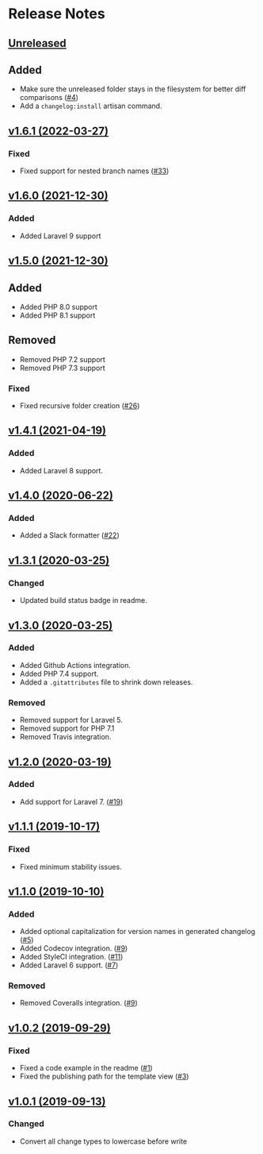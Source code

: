 # Release Notes

## [Unreleased](https://github.com/markwalet/laravel-changelog/compare/v1.6.1...master)

## Added
- Make sure the unreleased folder stays in the filesystem for better diff comparisons ([#4](https://github.com/markwalet/laravel-changelog/issues/4))
- Add a `changelog:install` artisan command.

## [v1.6.1 (2022-03-27)](https://github.com/markwalet/laravel-changelog/compare/v1.6.0...v1.6.1)

### Fixed
- Fixed support for nested branch names ([#33](https://github.com/markwalet/laravel-changelog/issues/33))

## [v1.6.0 (2021-12-30)](https://github.com/markwalet/laravel-changelog/compare/v1.5.0...v1.6.0)

### Added
- Added Laravel 9 support

## [v1.5.0 (2021-12-30)](https://github.com/markwalet/laravel-changelog/compare/v1.4.1...v1.5.0)

## Added
- Added PHP 8.0 support
- Added PHP 8.1 support

## Removed
- Removed PHP 7.2 support
- Removed PHP 7.3 support

### Fixed
- Fixed recursive folder creation ([#26](https://github.com/markwalet/laravel-changelog/issues/26))

## [v1.4.1 (2021-04-19)](https://github.com/markwalet/laravel-changelog/compare/v1.4.0...v1.4.1)

### Added
- Added Laravel 8 support.

## [v1.4.0 (2020-06-22)](https://github.com/markwalet/laravel-changelog/compare/v1.3.1...v1.4.0)

### Added
- Added a Slack formatter ([#22](https://github.com/markwalet/laravel-changelog/issues/22))

## [v1.3.1 (2020-03-25)](https://github.com/markwalet/laravel-changelog/compare/v1.3.0...v1.3.1)

### Changed
- Updated build status badge in readme.

## [v1.3.0 (2020-03-25)](https://github.com/markwalet/laravel-changelog/compare/v1.2.0...v1.3.0)

### Added
- Added Github Actions integration.
- Added PHP 7.4 support.
- Added a `.gitattributes` file to shrink down releases.
 
### Removed
- Removed support for Laravel 5.
- Removed support for PHP 7.1
- Removed Travis integration.

## [v1.2.0 (2020-03-19)](https://github.com/markwalet/laravel-changelog/compare/v1.1.1...v1.2.0)

### Added
- Add support for Laravel 7. ([#19](https://github.com/markwalet/laravel-changelog/issues/19))

## [v1.1.1 (2019-10-17)](https://github.com/markwalet/laravel-changelog/compare/v1.1.0...v1.1.1)

### Fixed
- Fixed minimum stability issues.

## [v1.1.0 (2019-10-10)](https://github.com/markwalet/laravel-changelog/compare/v1.0.2...v1.1.0)

### Added
- Added optional capitalization for version names in generated changelog ([#5](https://github.com/markwalet/laravel-changelog/issues/5))
- Added Codecov integration. ([#9](https://github.com/markwalet/laravel-changelog/issues/9))
- Added StyleCI integration. ([#11](https://github.com/markwalet/laravel-changelog/issues/11))
- Added Laravel 6 support. ([#7](https://github.com/markwalet/laravel-changelog/issues/7))

### Removed
- Removed Coveralls integration. ([#9](https://github.com/markwalet/laravel-changelog/issues/9))

## [v1.0.2 (2019-09-29)](https://github.com/markwalet/laravel-changelog/compare/v1.0.1...v1.0.2)

### Fixed
- Fixed a code example in the readme ([#1](https://github.com/markwalet/laravel-changelog/issues/1))
- Fixed the publishing path for the template view ([#3](https://github.com/markwalet/laravel-changelog/issues/3))

## [v1.0.1 (2019-09-13)](https://github.com/markwalet/laravel-changelog/compare/v1.0.0...v1.0.1)

### Changed
 - Convert all change types to lowercase before write
